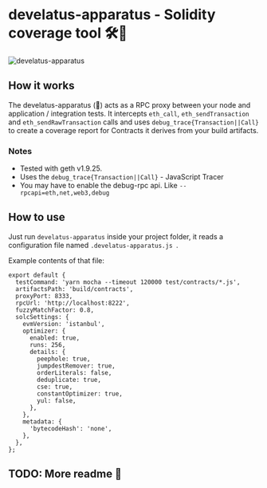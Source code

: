 # develatus-apparatus - Solidity coverage tool 🛠🔬

![develatus-apparatus](https://repository-images.githubusercontent.com/199478599/115de100-b2e9-11e9-8d27-4625885ca29c)

## How it works

The develatus-apparatus (👏) acts as a RPC proxy between your node and application / integration tests.
It intercepts `eth_call`, `eth_sendTransaction` and `eth_sendRawTransaction` calls and uses `debug_trace{Transaction||Call}` to create
a coverage report for Contracts it derives from your build artifacts.

### Notes

- Tested with geth v1.9.25.
- Uses the `debug_trace{Transaction||Call}` - JavaScript Tracer
- You may have to enable the debug-rpc api. Like `--rpcapi=eth,net,web3,debug`

## How to use

Just run `develatus-apparatus` inside your project folder,
it reads a configuration file named `.develatus-apparatus.js `.

Example contents of that file:

```
export default {
  testCommand: 'yarn mocha --timeout 120000 test/contracts/*.js',
  artifactsPath: 'build/contracts',
  proxyPort: 8333,
  rpcUrl: 'http://localhost:8222',
  fuzzyMatchFactor: 0.8,
  solcSettings: {
    evmVersion: 'istanbul',
    optimizer: {
      enabled: true,
      runs: 256,
      details: {
        peephole: true,
        jumpdestRemover: true,
        orderLiterals: false,
        deduplicate: true,
        cse: true,
        constantOptimizer: true,
        yul: false,
      },
    },
    metadata: {
      'bytecodeHash': 'none',
    },
  },
};
```

## TODO: More readme 🍪
